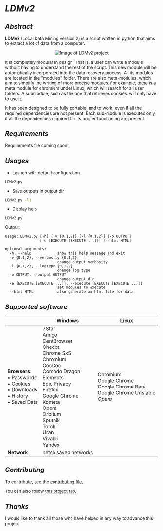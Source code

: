 _LDMv2_
==

_Abstract_
--
__LDMv2__ (Local Data Mining version 2) is a script written in python that aims to extract a lot of data from a computer.
<p align="center"><img src="https://image.noelshack.com/fichiers/2019/28/4/1562806377-capture.png" alt="Image of LDMv2 project"><p>

It is completely modular in design. That is, a user can write a module without having to understand the rest of the script. This new module will be automatically incorporated into the data recovery process. All its modules are located in the "modules" folder. There are also meta-modules, which aim to simplify the writing of more precise modules. For example, there is a meta module for chromium under Linux, which will search for all user folders. A submodule, such as the one that retrieves cookies, will only have to use it.

It has been designed to be fully portable, and to work, even if all the required dependencies are not present. Each sub-module is executed only if all the dependencies required for its proper functioning are present.

_Requirements_
--
Requirements file coming soon!

_Usages_
--
- Launch with default configuration
```sh
LDMv2.py 
```
- Save outputs in output dir
```sh
LDMv2.py -l1
```
- Display help
```sh
LDMv2.py 
```
Output:
```
usage: LDMv2.py [-h] [-v {0,1,2}] [-l {0,1,2}] [-o OUTPUT]
                [-e [EXECUTE [EXECUTE ...]]] [--html HTML]

optional arguments:
  -h, --help            show this help message and exit
  -v {0,1,2}, --verbosity {0,1,2}
                        change output verbosity
  -l {0,1,2}, --logtype {0,1,2}
                        change log type
  -o OUTPUT, --output OUTPUT
                        change output dir
  -e [EXECUTE [EXECUTE ...]], --execute [EXECUTE [EXECUTE ...]]
                        set modules to execute
  --html HTML           also generate an html file for data
```

_Supported software_
--

|          | Windows | Linux |
|----------|---------|-------|
| __Browsers__:<br> • Passwords<br> • Cookies<br> • Downloads<br> • History<br> • Saved Data | 7Star<br> Amigo<br> CentBrowser<br> Chedot<br> Chrome SxS<br> Chromium<br> CocCoc<br> Comodo Dragon<br> Elements<br> Epic Privacy<br> Firefox<br> Google Chrome<br> Kometa<br> Opera<br> Orbitum<br> Sputnik<br> Torch<br> Uran<br>  Vivaldi<br> Yandex | Chromium<br> Google Chrome<br> Google Chrome Beta<br> Google Chrome Unstable<br> _~~Opera~~_
| __Network__  | netsh saved networks |       |                                                                                                                                                    

_Contributing_
--
To contribute, see the [contributing file](https://github.com/BhasherBEL/LDMv2/blob/master/CONTRIBUTING.md).

You can also follow [this project tab](https://github.com/BhasherBEL/LDMv2/projects/1).

_Thanks_
--
I would like to thank all those who have helped in any way to advance this project
